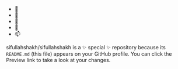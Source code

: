 - 👋 
- 👀
- 🌱 
- 💞️ 
- 📫 



sifullahshakh/sifullahshakh is a ✨ special ✨ repository because its `README.md` (this file) appears on your GitHub profile.
You can click the Preview link to take a look at your changes.

